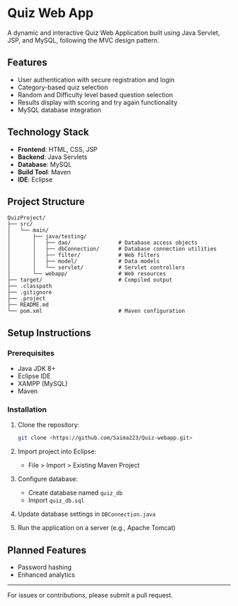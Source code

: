 # Quiz Web App

A dynamic and interactive Quiz Web Application built using Java Servlet, JSP, and MySQL, following the MVC design pattern.

## Features

- User authentication with secure registration and login
- Category-based quiz selection
- Random and Difficulty level based question selection
- Results display with scoring and try again functionality
- MySQL database integration

## Technology Stack

- **Frontend**: HTML, CSS, JSP
- **Backend**: Java Servlets
- **Database**: MySQL
- **Build Tool**: Maven
- **IDE**: Eclipse

## Project Structure

```
QuizProject/
├── src/
│   └── main/
│       ├── java/testing/
│       │   ├── dao/               # Database access objects
│       │   ├── dbConnection/      # Database connection utilities
│       │   ├── filter/            # Web filters
│       │   ├── model/             # Data models
│       │   └── servlet/           # Servlet controllers
│       └── webapp/                # Web resources
├── target/                        # Compiled output
├── .classpath
├── .gitignore
├── .project
├── README.md
└── pom.xml                        # Maven configuration

```

## Setup Instructions

### Prerequisites

- Java JDK 8+
- Eclipse IDE
- XAMPP (MySQL)
- Maven

### Installation

1. Clone the repository:
   ```bash
   git clone <https://github.com/Saima223/Quiz-webapp.git>
   ```

2. Import project into Eclipse:
   - File > Import > Existing Maven Project

3. Configure database:
   - Create database named `quiz_db`
   - Import `quiz_db.sql`

4. Update database settings in `DBConnection.java`

5. Run the application on a server (e.g., Apache Tomcat)

## Planned Features

- Password hashing
- Enhanced analytics


---

For issues or contributions, please submit a pull request.
